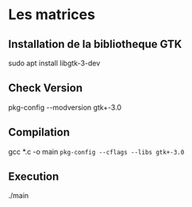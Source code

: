 # Les matrices

## Installation de la bibliotheque GTK
sudo apt install libgtk-3-dev

## Check Version
pkg-config --modversion gtk+-3.0


## Compilation
gcc *.c -o main `pkg-config --cflags --libs gtk+-3.0`

## Execution
./main